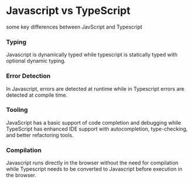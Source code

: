# Javascript vs TypeScript
some key differences between JavScript and Typescript

### Typing
Javascript is dynamically typed while typescript is statically typed with optional dynamic typing.

### Error Detection
In Javascript, errors are detected at runtime while in Typescript errors are detected at compile time.

### Tooling 
JavaScript has a basic support of code completion and debugging while TypeScript has enhanced IDE support with autocompletion, type-checking, and better refactoring tools.

### Compilation
Javascript runs directly in the browser without the need for compilation while Typescript needs to be converted to Javascript before execution in the browser.